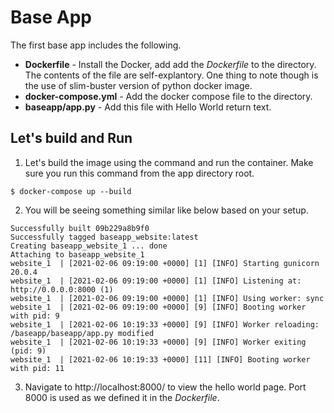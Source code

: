 # Base App
The first base app includes the following. 
- **Dockerfile** - Install the Docker, add add the *Dockerfile* to the directory. The contents of the file are self-explantory. One thing to note though is the use of slim-buster version of python docker image. 
- **docker-compose.yml** - Add the docker compose file to the directory. 
- **baseapp/app.py** - Add this file with Hello World return text. 

## Let's build and Run
1. Let's build the image using the command and run the container. Make sure you run this command from the app directory root. 

````
$ docker-compose up --build
````
2. You will be seeing something similar like below based on your setup. 
````
Successfully built 09b229a8b9f0
Successfully tagged baseapp_website:latest
Creating baseapp_website_1 ... done
Attaching to baseapp_website_1
website_1  | [2021-02-06 09:19:00 +0000] [1] [INFO] Starting gunicorn 20.0.4
website_1  | [2021-02-06 09:19:00 +0000] [1] [INFO] Listening at: http://0.0.0.0:8000 (1)
website_1  | [2021-02-06 09:19:00 +0000] [1] [INFO] Using worker: sync
website_1  | [2021-02-06 09:19:00 +0000] [9] [INFO] Booting worker with pid: 9
website_1  | [2021-02-06 10:19:33 +0000] [9] [INFO] Worker reloading: /baseapp/baseapp/app.py modified
website_1  | [2021-02-06 10:19:33 +0000] [9] [INFO] Worker exiting (pid: 9)
website_1  | [2021-02-06 10:19:33 +0000] [11] [INFO] Booting worker with pid: 11
````
3. Navigate to http://localhost:8000/ to view the hello world page. Port 8000 is used as we defined it in the *Dockerfile*. 

